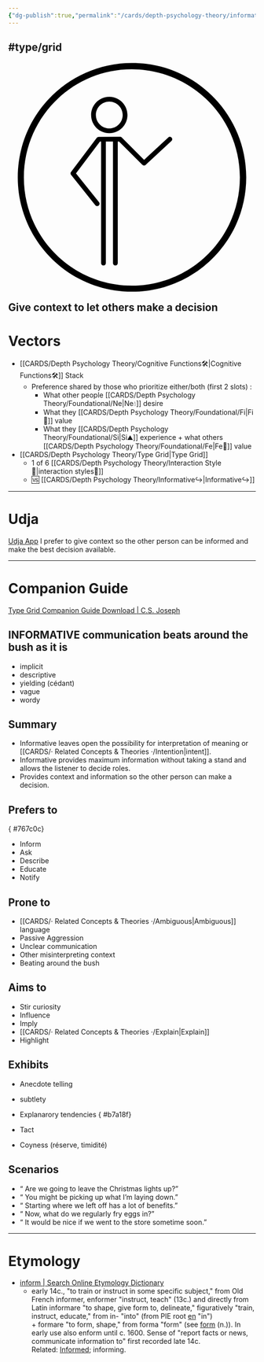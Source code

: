 ```yaml
---
{"dg-publish":true,"permalink":"/cards/depth-psychology-theory/informative/","created":"2023-01-01T13:12:17.828+01:00","updated":"2023-05-26T22:03:50.919+02:00"}
---
```


#type/grid 
<svg xmlns="http://www.w3.org/2000/svg" version="1.1" id="Layer_1" x="0" y="0" viewBox="0 0 936 936" style="enable-background:new 0 0 936 936" xml:space="preserve" width="center" height="100"><style>.st0{display:none}.st1,.st2{display:inline}.st2{fill:none;stroke-miterlimit:10}.st2,.st3{stroke:#000;stroke-width:18;stroke-linecap:round;stroke-linejoin:round}.st3,.st4,.st5{fill:none;stroke-miterlimit:10}.st4{stroke:#000;stroke-width:12;stroke-linecap:round;stroke-linejoin:round}.st5{display:inline;stroke:red;stroke-width:10}</style><g id="Layer_1_2_"><g id="Informative"><path d="M382.1 181.8c28 0 50.7 22.7 50.7 50.7s-22.7 50.7-50.7 50.7-50.7-22.7-50.7-50.7 22.7-50.7 50.7-50.7m0-18c-37.9 0-68.7 30.8-68.7 68.7s30.8 68.7 68.7 68.7 68.7-30.8 68.7-68.7-30.8-68.7-68.7-68.7z"/><path class="st3" d="m336.3 567.6-91.6-114.5 97.4-129 80.9-.1 90.4 90.5 97.8-90.5M360.1 324.1V792M405.1 324.4V792"/></g><path d="M900 467.1C899.5 228.5 705.7 35.5 467.1 36S35.5 230.3 36 468.9 230.3 900.5 468.9 900 900.5 705.7 900 467.1zm-840.9 2.3C58.6 243.8 241 60.5 466.6 60.1c225.6-.5 408.8 182 409.3 407.6S693.9 876.5 468.3 877c-225.5.4-408.8-182-409.2-407.6z" id="Layer_1_1_"/></g></svg> Give context to let others make a decision  
---
# Vectors  
- [[CARDS/Depth Psychology Theory/Cognitive Functions🛠️\|Cognitive Functions🛠️]] Stack
	- Preference shared by those who prioritize either/both (first 2 slots) :
		- What other people [[CARDS/Depth Psychology Theory/Foundational/Ne\|Ne💧]] desire
		- What they [[CARDS/Depth Psychology Theory/Foundational/Fi\|Fi🧭]] value 
		- What they [[CARDS/Depth Psychology Theory/Foundational/Si\|Si⛰️]] experience + what others [[CARDS/Depth Psychology Theory/Foundational/Fe\|Fe💉]] value
- [[CARDS/Depth Psychology Theory/Type Grid\|Type Grid]]
	- 1 of 6 [[CARDS/Depth Psychology Theory/Interaction Style💬\|interaction styles💬]] 
	- 🆚 [[CARDS/Depth Psychology Theory/Informative↪️\|Informative↪️]] 

---
# Udja
[Udja App](https://www.udja.app/#/)
I prefer to give context so the other person can be informed and make the best decision available.

---
# Companion Guide 
[Type Grid Companion Guide Download | C.S. Joseph](https://csjoseph.life/type-grid-companion-guide-download/)
## INFORMATIVE communication beats around the bush as it is
- implicit
- descriptive
- yielding (cédant)
- vague
- wordy 

## **Summary**
- Informative leaves open the possibility for interpretation of meaning or [[CARDS/· Related Concepts & Theories ·/Intention\|intent]].
- Informative provides maximum information without taking a stand and allows the listener to decide roles.
- Provides context and information so the other person can make a decision.

## **Prefers to**
{ #767c0c}

- Inform 
- Ask 
- Describe 
- Educate 
- Notify

## **Prone to**
- [[CARDS/· Related Concepts & Theories ·/Ambiguous\|Ambiguous]] language
- Passive Aggression
- Unclear communication
- Other misinterpreting context
- Beating around the bush

## **Aims to** 
- Stir curiosity
- Influence
- Imply
- [[CARDS/· Related Concepts & Theories ·/Explain\|Explain]]
- Highlight

## **Exhibits**
- Anecdote telling
- subtlety
- Explanarory tendencies
{ #b7a18f}

- Tact
- Coyness (réserve, timidité)

## **Scenarios**
- “ Are we going to leave the Christmas lights up?”
- “ You might be picking up what I’m laying down.”
- “ Starting where we left off has a lot of benefits.”
- “ Now, what do we regularly fry eggs in?”
- “ It would be nice if we went to the store sometime soon.”
---
# Etymology 
- [inform | Search Online Etymology Dictionary](https://www.etymonline.com/search?q=inform)
	- early 14c., "to train or instruct in some specific subject," from Old French informer, enformer "instruct, teach" (13c.) and directly from Latin informare "to shape, give form to, delineate," figuratively "train, instruct, educate," from in- "into" (from PIE root [en](https://www.etymonline.com/word/*en?ref=etymonline_crossreference "Etymology, meaning and definition of *en ") "in") + formare "to form, shape," from forma "form" (see [form](https://www.etymonline.com/word/form?ref=etymonline_crossreference#etymonline_v_11807 "Etymology, meaning and definition of form ") (n.)). In early use also enform until c. 1600. Sense of "report facts or news, communicate information to" first recorded late 14c. Related: [Informed](https://www.etymonline.com/word/Informed?ref=etymonline_crossreference "Etymology, meaning and definition of Informed "); informing.



